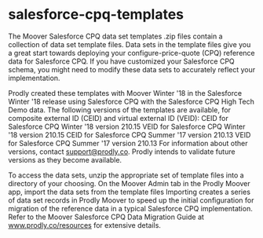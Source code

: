 # salesforce-cpq-templates

The Moover Salesforce CPQ data set templates .zip files contain a collection of data set template files. Data sets in the template files give you a great start towards deploying your configure-price-quote (CPQ) reference data for Salesforce CPQ. If you have customized your Salesforce CPQ schema, you might need to modify these data sets to accurately reflect your implementation. 

Prodly created these templates with Moover Winter '18 in the Salesforce Winter '18 release using Salesforce CPQ with the Salesforce CPQ High Tech Demo data. The following versions of the templates are available, for composite external ID (CEID) and virtual external ID (VEID):
    CEID for Salesforce CPQ Winter '18 version 210.15
    VEID for Salesforce CPQ Winter '18 version  210.15
    CEID for Salesforce CPQ Summer '17 version 210.13
    VEID for Salesforce CPQ Summer '17 version 210.13
For information about other versions, contact support@prodly.co.
Prodly intends to validate future versions as they become available.

To access the data sets, unzip the appropriate set of template files into a directory of your choosing. On the Moover Admin tab in the Prodly Moover app, import the data sets from the template files Importing creates a series of data set records in Prodly Moover to speed up the initial configuration for migration of the reference data in a typical Salesforce CPQ implementation. Refer to the Moover Salesforce CPQ Data Migration Guide at www.prodly.co/resources for extensive details.